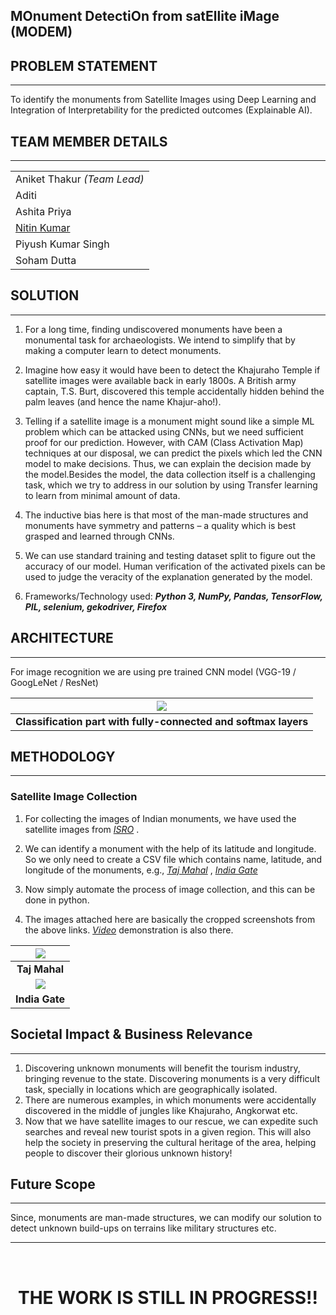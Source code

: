 ## **MO**nument **D**etectiOn from sat**E**llite i**M**age (MODEM)

## __PROBLEM STATEMENT__
---

To identify the monuments from Satellite Images using Deep Learning and Integration of Interpretability for the predicted outcomes (Explainable AI).

## __TEAM MEMBER DETAILS__
---
|   |
|---|
|Aniket Thakur *(Team Lead)*|
|Aditi|
|Ashita Priya|
|[Nitin Kumar](https://github.com/Nitin-45)|
|Piyush Kumar Singh|
|Soham Dutta|

## __SOLUTION__
---

1. For a long time, finding undiscovered monuments have been a monumental task for archaeologists. We intend to simplify that by making a computer learn to detect monuments.

2. Imagine how easy it would have been to detect the Khajuraho Temple if satellite images were available back in early 1800s. A British army captain, T.S. Burt, discovered this temple accidentally hidden behind the palm leaves (and hence the name Khajur-aho!).

3. Telling if a satellite image is a monument might sound like a simple ML problem which can be attacked using CNNs, but we need sufficient proof for our prediction. However, with CAM (Class Activation Map) techniques at our disposal, we can predict the pixels which led the CNN model to make decisions. Thus, we can explain the decision made by the model.Besides the model, the data collection itself is a challenging task, which we try to address in our solution by using Transfer learning to learn from minimal amount of data.

4. The inductive bias here is that most of the man-made structures and monuments have symmetry and patterns – a quality which is best grasped and learned through CNNs.

5. We can use standard training and testing dataset split to figure out the accuracy of our model. Human verification of the activated pixels can be used to judge the veracity of the explanation generated by the model.

6. Frameworks/Technology used: ***Python 3, NumPy, Pandas, TensorFlow, PIL, selenium, gekodriver, Firefox***

## __ARCHITECTURE__
---

For image recognition we are using pre trained CNN model (VGG-19 / GoogLeNet / ResNet)

| ![](docs/img%5CSIH_KIIT_Prelims_CNN_Monuments6.jpg) |
|:---:|
| <b>Classification part with fully-connected and softmax layers</b>|

## __METHODOLOGY__
---

### __Satellite Image Collection__ 

1. For collecting the images of Indian monuments, we have used the satellite images from  _[ISRO](https://bhuvanlite.nrsc.gov.in/)_ .

2. We can identify a monument with the help of its latitude and longitude. So we only need to create a CSV file which contains name, latitude, and longitude of the monuments, e.g.,
_[Taj Mahal](https://bhuvanlite.nrsc.gov.in/?x=78.0425123&y=27.1747201&z=25)_ ,  _[India Gate](https://bhuvanlite.nrsc.gov.in/?x=77.2299&y=28.6129&z=25)_

3. Now simply automate the process of image collection, and this can be done in python.

4. The images attached here are basically the cropped screenshots from the above links.  _[Video](https://drive.google.com/file/d/1SObQz8jdVyqG-ITPYmA1RLFasH_LEauh/view?resourcekey)_  demonstration is also there.

| ![](docs/img%5CSIH_KIIT_Prelims_CNN_Monuments8.png) |
|:---:|
| <b>Taj Mahal</b>|
| ![](docs/img%5CSIH_KIIT_Prelims_CNN_Monuments9.png) |
| <b>India Gate</b>|

## __Societal Impact & Business Relevance__
---

1. Discovering unknown monuments will benefit the tourism industry, bringing revenue to the state. Discovering monuments is a very difficult task, specially in locations which are geographically isolated. 
2. There are numerous examples, in which monuments were accidentally discovered in the middle of jungles like Khajuraho, Angkorwat etc. 
3. Now that we have satellite images to our rescue, we can expedite such searches and reveal new tourist spots in a given region. This will also help the society in preserving the cultural heritage of the area, helping people to discover their glorious unknown history!

## __Future Scope__
---

Since, monuments are man-made structures, we can modify our solution to detect unknown build-ups on terrains like military structures etc.

---
<br>

<h1 align="center">

__THE WORK IS STILL IN PROGRESS!!__

</p>
